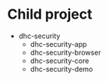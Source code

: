# Child project

* dhc-security
   * dhc-security-app
   * dhc-security-browser
   * dhc-security-core
   * dhc-security-demo
